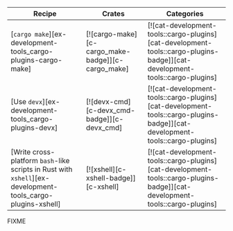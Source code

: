 | Recipe | Crates | Categories |
|--------|--------|------------|
| [`cargo make`][ex-development-tools_cargo-plugins-cargo-make] | [![cargo-make][c-cargo_make-badge]][c-cargo_make] | [![cat-development-tools::cargo-plugins][cat-development-tools::cargo-plugins-badge]][cat-development-tools::cargo-plugins] |
| [Use `devx`][ex-development-tools_cargo-plugins-devx] | [![devx-cmd][c-devx_cmd-badge]][c-devx_cmd] | [![cat-development-tools::cargo-plugins][cat-development-tools::cargo-plugins-badge]][cat-development-tools::cargo-plugins] |
| [Write cross-platform `bash`-like scripts in Rust with `xshell`][ex-development-tools_cargo-plugins-xshell] | [![xshell][c-xshell-badge]][c-xshell] | [![cat-development-tools::cargo-plugins][cat-development-tools::cargo-plugins-badge]][cat-development-tools::cargo-plugins] |

<div class="hidden">
FIXME
</div>
